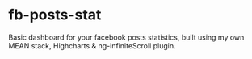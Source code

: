 fb-posts-stat
=============

Basic dashboard for your facebook posts statistics, built using my own MEAN stack, Highcharts &amp; ng-infiniteScroll plugin.
